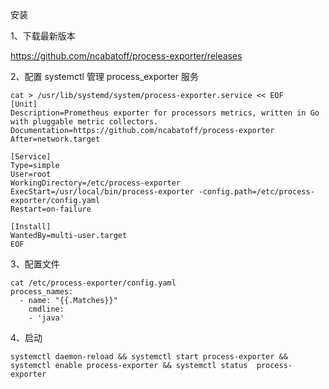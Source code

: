 安装

1、下载最新版本

https://github.com/ncabatoff/process-exporter/releases

2、配置 systemctl 管理 process_exporter 服务

```
cat > /usr/lib/systemd/system/process-exporter.service << EOF
[Unit]
Description=Prometheus exporter for processors metrics, written in Go with pluggable metric collectors.
Documentation=https://github.com/ncabatoff/process-exporter
After=network.target
 
[Service]
Type=simple
User=root
WorkingDirectory=/etc/process-exporter
ExecStart=/usr/local/bin/process-exporter -config.path=/etc/process-exporter/config.yaml
Restart=on-failure
 
[Install]
WantedBy=multi-user.target
EOF
```



3、配置文件

```
cat /etc/process-exporter/config.yaml
process_names:
  - name: "{{.Matches}}"
    cmdline:
    - 'java'

```

4、启动

```
systemctl daemon-reload && systemctl start process-exporter && systemctl enable process-exporter && systemctl status  process-exporter
```

